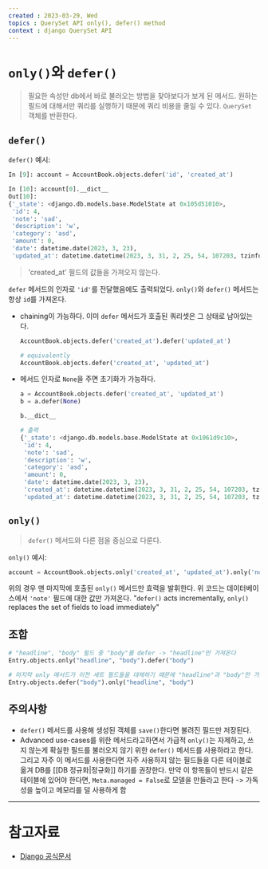```yaml
---
created : 2023-03-29, Wed
topics : QuerySet API only(), defer() method
context : django QuerySet API
---
```

# `only()`와 `defer()`
> 필요한 속성만 db에서 바로 불러오는 방법을 찾아보다가 보게 된 메서드. 원하는 필드에 대해서만 쿼리를 실행하기 때문에 쿼리 비용을 줄일 수 있다. `QuerySet` 객체를 반환한다.


## `defer()`
`defer()` 예시:
```python
In [9]: account = AccountBook.objects.defer('id', 'created_at')

In [10]: account[0].__dict__
Out[10]: 
{'_state': <django.db.models.base.ModelState at 0x105d51010>,
 'id': 4,
 'note': 'sad',
 'description': 'w',
 'category': 'asd',
 'amount': 0,
 'date': datetime.date(2023, 3, 23),
 'updated_at': datetime.datetime(2023, 3, 31, 2, 25, 54, 107203, tzinfo=<UTC>)}
```
> 'created_at' 필드의 값들을 가져오지 않는다.

`defer` 메서드의 인자로 `'id'`를 전달했음에도 출력되었다. `only()`와 `defer()` 메서드는 항상 `id`를 가져온다.

- chaining이 가능하다. 이미 `defer` 메서드가 호출된 쿼리셋은 그 상태로 남아있는다.
	```python
	AccountBook.objects.defer('created_at').defer('updated_at')
	
	# equivalently
	AccountBook.objects.defer('created_at', 'updated_at')
	
	```

- 메서드 인자로 `None`을 주면 초기화가 가능하다.
	```python
	a = AccountBook.objects.defer('created_at', 'updated_at')
	b = a.defer(None)

	b.__dict__

	# 출력
	{'_state': <django.db.models.base.ModelState at 0x1061d9c10>,
	 'id': 4,
	 'note': 'sad',
	 'description': 'w',
	 'category': 'asd',
	 'amount': 0,
	 'date': datetime.date(2023, 3, 23),
	 'created_at': datetime.datetime(2023, 3, 31, 2, 25, 54, 107203, tzinfo=<UTC>),
	 'updated_at': datetime.datetime(2023, 3, 31, 2, 25, 54, 107203, tzinfo=<UTC>)}
	```


## `only()`
> `defer()` 메서드와 다른 점을 중심으로 다룬다.

`only()` 예시:
```python
account = AccountBook.objects.only('created_at', 'updated_at').only('note')
```
위의 경우 맨 마지막에 호출된 `only()` 메서드만 효력을 발휘한다. 위 코드는 데이터베이스에서 `'note'` 필드에 대한 값만 가져온다. "`defer()` acts incrementally, `only()` replaces the set of fields to load immediately"

## 조합
```python
# "headline", "body" 필드 중 "body"를 defer -> "headline"만 가져온다
Entry.objects.only("headline", "body").defer("body")

# 마지막 only 메서드가 이전 세트 필드들을 대체하기 때문에 "headline"과 "body"만 가져온다
Entry.objects.defer("body").only("headline", "body")
```


## 주의사항
- `defer()` 메서드를 사용해 생성된 객체를 `save()`한다면 불려진 필드만 저장된다.
- Advanced use-cases를 위한 메서드라고하면서 가급적 `only()`는 자제하고, 쓰지 않는게 확실한 필드를 불러오지 않기 위한 `defer()` 메서드를 사용하라고 한다. 그리고 자주 이 메서드를 사용한다면 자주 사용하지 않는 필드들을 다른 테이블로 옮겨 DB를 [[DB 정규화|정규화]] 하기를 권장한다. 만약 이 항목들이 반드시 같은 테이블에 있어야 한다면, `Meta.managed = False`로 모델을 만들라고 한다 -> 가독성을 높이고 메모리를 덜 사용하게 함

---
# 참고자료
- [Django 공식문서](https://docs.djangoproject.com/en/3.2/ref/models/querysets/#defer)